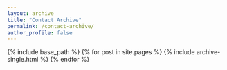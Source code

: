 ```yaml
---
layout: archive
title: "Contact Archive"
permalink: /contact-archive/
author_profile: false
---
```


{% include base_path %}
{% for post in site.pages %}
  {% include archive-single.html %}
{% endfor %}

<!-- {% include base_path %}
{% for post in site.pages %}
  {% include archive-single.html %}
{% endfor %}
---
Contact information is below, including email and various web services.  This is to make it easy for people to find me when they search for things like "stuart geiger email" and get wrong pages on my site.  Here are some other places on the Internet where I reside.

* E-mail: sushmik [at] clemson.edu
* Twitter: [sushmitalkhan](http://twitter.com/sushmitalkhan)
* Google Scholar: [author:Sushmita-L-Khan](https://scholar.google.com/citations?user=QAn9xN8AAAAJ&hl=en)
* LinkedIn: [sushmitakhan](https://www.linkedin.com/in/sushmitakhan/) -->
<!-- * Medium: [sushmita_khan](https://medium.com/@sushmita_khan) -->
